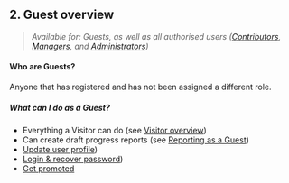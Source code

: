 ## 2. Guest overview

> _Available for: Guests, as well as all authorised users ([Contributors](/contributors/contributor.md), [Managers](/managers/manager.md), and [Administrators](/admins/admin.md))_

#### Who are Guests?

Anyone that has registered and has not been assigned a different role.

##### What can I do as a Guest?

* Everything a Visitor can do (see [Visitor overview](/visitors/visitor.md))
* Can create draft progress reports (see [Reporting as a Guest](/guests/reporting.md))
* [Update user profile](/guests/login.md))
* [Login & recover password](/guests/login.md))
* [Get promoted](/guests/promotion.md)
